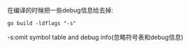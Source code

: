在编译的时候把一些debug信息给去掉:
```
go build -ldflags "-s"
```
-s:omit symbol table and debug info(忽略符号表和debug信息)
